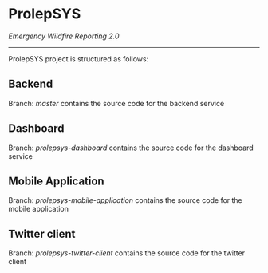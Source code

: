 ProlepSYS
============
 _Emergency Wildfire Reporting 2.0_
 
 ---
 ProlepSYS project is structured as follows:
 
 ## Backend
 Branch: _master_ contains the source code for the backend service
 
 ## Dashboard
 Branch: _prolepsys-dashboard_ contains the source code for the dashboard service
 
  
 ## Mobile Application
 Branch: _prolepsys-mobile-application_ contains the source code for the mobile application
 
 
 ## Twitter client
 Branch: _prolepsys-twitter-client_ contains the source code for the twitter client
 
 
 
